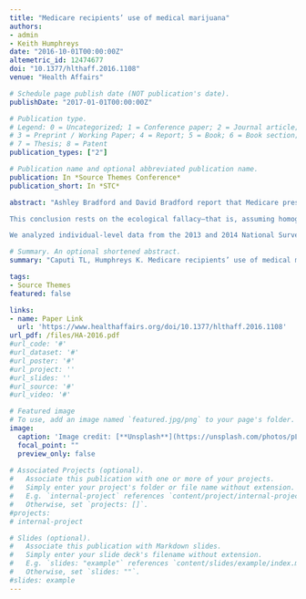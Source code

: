 ```yaml
---
title: "Medicare recipients’ use of medical marijuana"
authors:
- admin
- Keith Humphreys
date: "2016-10-01T00:00:00Z"
altemetric_id: 12474677
doi: "10.1377/hlthaff.2016.1108"
venue: "Health Affairs"

# Schedule page publish date (NOT publication's date). 
publishDate: "2017-01-01T00:00:00Z"

# Publication type.
# Legend: 0 = Uncategorized; 1 = Conference paper; 2 = Journal article;
# 3 = Preprint / Working Paper; 4 = Report; 5 = Book; 6 = Book section;
# 7 = Thesis; 8 = Patent 
publication_types: ["2"]

# Publication name and optional abbreviated publication name. 
publication: In *Source Themes Conference*
publication_short: In *STC*

abstract: "Ashley Bradford and David Bradford report that Medicare prescription drug spending declined substantially across a range of medications in states that legalized medical marijuana (Jul 2016). The authors conclude that “patients respond to medical marijuana legislation as if there are clinical benefits to the drug.”

This conclusion rests on the ecological fallacy—that is, assuming homogeneity in correlations across the individual and population levels of analysis. 1 The only compelling way to assess the impact of medical marijuana on individual Medicare recipients is to analyze individual-level data.

We analyzed individual-level data from the 2013 and 2014 National Survey on Drug Use and Health and found results that were incompatible with the conclusions presented by Bradford and Bradford. We found that fewer than 3 percent of Medicare recipients in states with medical marijuana laws use marijuana for medical purposes. If Bradford and Bradford’s conclusions were correct, this small percentage of Medicare recipients would have to be responsible for an extremely large reduction in the use of multiple prescription drug classes in states with medical marijuana laws."

# Summary. An optional shortened abstract.
summary: "Caputi TL, Humphreys K. Medicare recipients’ use of medical marijuana. Health Affairs. 2016 Oct 1;35(10):1936-."

tags:
- Source Themes
featured: false

links:
- name: Paper Link
  url: 'https://www.healthaffairs.org/doi/10.1377/hlthaff.2016.1108'
url_pdf: /files/HA-2016.pdf
#url_code: '#'
#url_dataset: '#'
#url_poster: '#'
#url_project: ''
#url_slides: ''
#url_source: '#'
#url_video: '#'

# Featured image
# To use, add an image named `featured.jpg/png` to your page's folder. 
image:
  caption: 'Image credit: [**Unsplash**](https://unsplash.com/photos/pLCdAaMFLTE)'
  focal_point: ""
  preview_only: false
 
# Associated Projects (optional).
#   Associate this publication with one or more of your projects.
#   Simply enter your project's folder or file name without extension.
#   E.g. `internal-project` references `content/project/internal-project/index.md`.
#   Otherwise, set `projects: []`.
#projects:
# internal-project

# Slides (optional).
#   Associate this publication with Markdown slides.
#   Simply enter your slide deck's filename without extension.
#   E.g. `slides: "example"` references `content/slides/example/index.md`.
#   Otherwise, set `slides: ""`.
#slides: example
---
```

